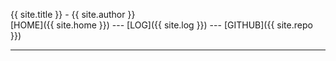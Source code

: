 ---
---
{{ site.title }} - {{ site.author }}
<br>
[HOME]({{ site.home }}) --- [LOG]({{ site.log }}) --- [GITHUB]({{ site.repo }})
<br>
<hr>
